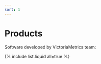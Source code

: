 ```yaml
---
sort: 1
---
```



# Products

Software developed by VictoriaMetrics team:

{% include list.liquid all=true %}